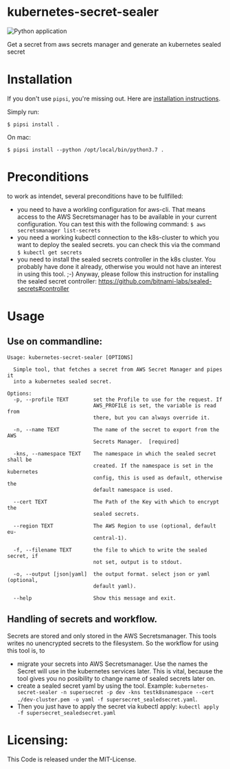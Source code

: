 # kubernetes-secret-sealer

![Python application](https://github.com/edithcare/kubernetes-secret-sealer/workflows/Python%20application/badge.svg)

Get a secret from aws secrets manager and generate an kubernetes sealed secret


# Installation

If you don't use `pipsi`, you're missing out.
Here are [installation instructions](https://github.com/mitsuhiko/pipsi#readme).

Simply run:

    $ pipsi install .

On mac:

    $ pipsi install --python /opt/local/bin/python3.7 .


# Preconditions

to work as intendet, several preconditions have to be fullfilled:
* you need to have a workling configuration for aws-cli. That means access to the AWS Secretsmanager has to be available in your current configuration. You can test this with the following command: ```$ aws secretsmanager list-secrets```
* you need a working kubectl connection to the k8s-cluster to which you want to deploy the sealed secrets. you can check this via the command ```$ kubectl get secrets```
* you need to install the sealed secrets controller in the k8s cluster. You probably have done it already, otherwise you would not have an interest in using this tool. ;-) Anyway, please follow this instruction for installing the sealed secret controller: https://github.com/bitnami-labs/sealed-secrets#controller

# Usage

## Use on commandline:

```
Usage: kubernetes-secret-sealer [OPTIONS]

  Simple tool, that fetches a secret from AWS Secret Manager and pipes it
  into a kubernetes sealed secret.

Options:
  -p, --profile TEXT        set the Profile to use for the request. If
                            AWS_PROFILE is set, the variable is read from
                            there, but you can always override it.

  -n, --name TEXT           The name of the secret to export from the AWS
                            Secrets Manager.  [required]

  -kns, --namespace TEXT    The namespace in which the sealed secret shall be
                            created. If the namespace is set in the kubernetes
                            config, this is used as default, otherwise the
                            default namespace is used.

  --cert TEXT               The Path of the Key with which to encrypt the
                            sealed secrets.

  --region TEXT             The AWS Region to use (optional, default eu-
                            central-1).

  -f, --filename TEXT       the file to which to write the sealed secret, if
                            not set, output is to stdout.

  -o, --output [json|yaml]  the output format. select json or yaml (optional,
                            default yaml).

  --help                    Show this message and exit.
```


## Handling of secrets and workflow.

Secrets are stored and only stored in the AWS Secretsmanager. This tools writes no unencrypted secrets to the filesystem. So the workflow for using this tool is, to 
- migrate your secrets into AWS Secretsmanager. Use the names the Secret will use in the kubernetes services later. This is vital, because the tool gives you no posibility to change name of sealed secrets later on.
- create a sealed secret yaml by using the tool. Example:
```kubernetes-secret-sealer -n supersecret -p dev -kns testk8snamespace --cert ./dev-cluster.pem -o yaml -f supersecret_sealedsecret.yaml```. 
- Then you just have to apply the secret via kubectl apply: ```kubectl apply -f supersecret_sealedsecret.yaml```

# Licensing:

This Code is released under the MIT-License.
